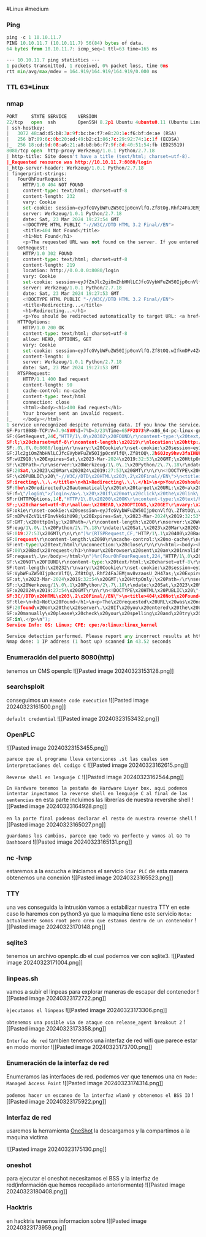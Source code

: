 #Linux  #medium
### Ping
```python
ping -c 1 10.10.11.7
PING 10.10.11.7 (10.10.11.7) 56(84) bytes of data.
64 bytes from 10.10.11.7: icmp_seq=1 ttl=63 time=165 ms

--- 10.10.11.7 ping statistics ---
1 packets transmitted, 1 received, 0% packet loss, time 0ms
rtt min/avg/max/mdev = 164.919/164.919/164.919/0.000 ms
```

### TTL 63=Linux
### nmap
```python
PORT     STATE SERVICE    VERSION
22/tcp   open  ssh        OpenSSH 8.2p1 Ubuntu 4ubuntu0.11 (Ubuntu Linux; protocol 2.0)
| ssh-hostkey: 
|   3072 48:ad:d5:b8:3a:9f:bc:be:f7:e8:20:1e:f6:bf:de:ae (RSA)
|   256 b7:89:6c:0b:20:ed:49:b2:c1:86:7c:29:92:74:1c:1f (ECDSA)
|_  256 18:cd:9d:08:a6:21:a8:b8:b6:f7:9f:8d:40:51:54:fb (ED25519)
8080/tcp open  http-proxy Werkzeug/1.0.1 Python/2.7.18
| http-title: Site doesn't have a title (text/html; charset=utf-8).
|_Requested resource was http://10.10.11.7:8080/login
|_http-server-header: Werkzeug/1.0.1 Python/2.7.18
| fingerprint-strings: 
|   FourOhFourRequest: 
|     HTTP/1.0 404 NOT FOUND
|     content-type: text/html; charset=utf-8
|     content-length: 232
|     vary: Cookie
|     set-cookie: session=eyJfcGVybWFuZW50Ijp0cnVlfQ.Zf8tOg.Rhf24FaJEMjmv8vzaosU_2H47as; Expires=Sat, 23-Mar-2024 19:32:54 GMT; HttpOnly; Path=/
|     server: Werkzeug/1.0.1 Python/2.7.18
|     date: Sat, 23 Mar 2024 19:27:54 GMT
|     <!DOCTYPE HTML PUBLIC "-//W3C//DTD HTML 3.2 Final//EN">
|     <title>404 Not Found</title>
|     <h1>Not Found</h1>
|     <p>The requested URL was not found on the server. If you entered the URL manually please check your spelling and try again.</p>
|   GetRequest: 
|     HTTP/1.0 302 FOUND
|     content-type: text/html; charset=utf-8
|     content-length: 219
|     location: http://0.0.0.0:8080/login
|     vary: Cookie
|     set-cookie: session=eyJfZnJlc2giOmZhbHNlLCJfcGVybWFuZW50Ijp0cnVlfQ.Zf8tOQ.2h60Jzy9hvv3faIHUPqWGwUZ9Q8; Expires=Sat, 23-Mar-2024 19:32:53 GMT; HttpOnly; Path=/
|     server: Werkzeug/1.0.1 Python/2.7.18
|     date: Sat, 23 Mar 2024 19:27:53 GMT
|     <!DOCTYPE HTML PUBLIC "-//W3C//DTD HTML 3.2 Final//EN">
|     <title>Redirecting...</title>
|     <h1>Redirecting...</h1>
|     <p>You should be redirected automatically to target URL: <a href="/login">/login</a>. If not click the link.
|   HTTPOptions: 
|     HTTP/1.0 200 OK
|     content-type: text/html; charset=utf-8
|     allow: HEAD, OPTIONS, GET
|     vary: Cookie
|     set-cookie: session=eyJfcGVybWFuZW50Ijp0cnVlfQ.Zf8tOQ.wIfkmDPv4ZcV1LtFInvNk6ihU98; Expires=Sat, 23-Mar-2024 19:32:53 GMT; HttpOnly; Path=/
|     content-length: 0
|     server: Werkzeug/1.0.1 Python/2.7.18
|     date: Sat, 23 Mar 2024 19:27:53 GMT
|   RTSPRequest: 
|     HTTP/1.1 400 Bad request
|     content-length: 90
|     cache-control: no-cache
|     content-type: text/html
|     connection: close
|     <html><body><h1>400 Bad request</h1>
|     Your browser sent an invalid request.
|_    </body></html>
1 service unrecognized despite returning data. If you know the service/version, please submit the following fingerprint at https://nmap.org/cgi-bin/submit.cgi?new-service :
SF-Port8080-TCP:V=7.94SVN%I=7%D=3/23%Time=65FF2D73%P=x86_64-pc-linux-gnu%r
SF:(GetRequest,24C,"HTTP/1\.0\x20302\x20FOUND\r\ncontent-type:\x20text/htm
SF:l;\x20charset=utf-8\r\ncontent-length:\x20219\r\nlocation:\x20http://0\
SF:.0\.0\.0:8080/login\r\nvary:\x20Cookie\r\nset-cookie:\x20session=eyJfZn
SF:Jlc2giOmZhbHNlLCJfcGVybWFuZW50Ijp0cnVlfQ\.Zf8tOQ\.2h60Jzy9hvv3faIHUPqWG
SF:wUZ9Q8;\x20Expires=Sat,\x2023-Mar-2024\x2019:32:53\x20GMT;\x20HttpOnly;
SF:\x20Path=/\r\nserver:\x20Werkzeug/1\.0\.1\x20Python/2\.7\.18\r\ndate:\x
SF:20Sat,\x2023\x20Mar\x202024\x2019:27:53\x20GMT\r\n\r\n<!DOCTYPE\x20HTML
SF:\x20PUBLIC\x20\"-//W3C//DTD\x20HTML\x203\.2\x20Final//EN\">\n<title>Red
SF:irecting\.\.\.</title>\n<h1>Redirecting\.\.\.</h1>\n<p>You\x20should\x2
SF:0be\x20redirected\x20automatically\x20to\x20target\x20URL:\x20<a\x20hre
SF:f=\"/login\">/login</a>\.\x20\x20If\x20not\x20click\x20the\x20link\.")%
SF:r(HTTPOptions,14E,"HTTP/1\.0\x20200\x20OK\r\ncontent-type:\x20text/html
SF:;\x20charset=utf-8\r\nallow:\x20HEAD,\x20OPTIONS,\x20GET\r\nvary:\x20Co
SF:okie\r\nset-cookie:\x20session=eyJfcGVybWFuZW50Ijp0cnVlfQ\.Zf8tOQ\.wIfk
SF:mDPv4ZcV1LtFInvNk6ihU98;\x20Expires=Sat,\x2023-Mar-2024\x2019:32:53\x20
SF:GMT;\x20HttpOnly;\x20Path=/\r\ncontent-length:\x200\r\nserver:\x20Werkz
SF:eug/1\.0\.1\x20Python/2\.7\.18\r\ndate:\x20Sat,\x2023\x20Mar\x202024\x2
SF:019:27:53\x20GMT\r\n\r\n")%r(RTSPRequest,CF,"HTTP/1\.1\x20400\x20Bad\x2
SF:0request\r\ncontent-length:\x2090\r\ncache-control:\x20no-cache\r\ncont
SF:ent-type:\x20text/html\r\nconnection:\x20close\r\n\r\n<html><body><h1>4
SF:00\x20Bad\x20request</h1>\nYour\x20browser\x20sent\x20an\x20invalid\x20
SF:request\.\n</body></html>\n")%r(FourOhFourRequest,224,"HTTP/1\.0\x20404
SF:\x20NOT\x20FOUND\r\ncontent-type:\x20text/html;\x20charset=utf-8\r\ncon
SF:tent-length:\x20232\r\nvary:\x20Cookie\r\nset-cookie:\x20session=eyJfcG
SF:VybWFuZW50Ijp0cnVlfQ\.Zf8tOg\.Rhf24FaJEMjmv8vzaosU_2H47as;\x20Expires=S
SF:at,\x2023-Mar-2024\x2019:32:54\x20GMT;\x20HttpOnly;\x20Path=/\r\nserver
SF::\x20Werkzeug/1\.0\.1\x20Python/2\.7\.18\r\ndate:\x20Sat,\x2023\x20Mar\
SF:x202024\x2019:27:54\x20GMT\r\n\r\n<!DOCTYPE\x20HTML\x20PUBLIC\x20\"-//W
SF:3C//DTD\x20HTML\x203\.2\x20Final//EN\">\n<title>404\x20Not\x20Found</ti
SF:tle>\n<h1>Not\x20Found</h1>\n<p>The\x20requested\x20URL\x20was\x20not\x
SF:20found\x20on\x20the\x20server\.\x20If\x20you\x20entered\x20the\x20URL\
SF:x20manually\x20please\x20check\x20your\x20spelling\x20and\x20try\x20aga
SF:in\.</p>\n");
Service Info: OS: Linux; CPE: cpe:/o:linux:linux_kernel

Service detection performed. Please report any incorrect results at https://nmap.org/submit/ .
Nmap done: 1 IP address (1 host up) scanned in 43.52 seconds
```

### Enumeración del puerto 8080(http)
tenemos un CMS openplc
![[Pasted image 20240323153128.png]]

### searchsploit
conseguimos un `Remote code execution`
![[Pasted image 20240323161500.png]]

`default credential`
![[Pasted image 20240323153432.png]]

### OpenPLC

![[Pasted image 20240323153455.png]]

`parece que el programa lleva extenciones .st las cuales son interpretaciones del codigo C`
![[Pasted image 20240323162615.png]]

`Reverse shell en lenguaje C`
![[Pasted image 20240323162544.png]]

`En Hardware tenemos la pestaña de Hardware Layer box. aqui podemos intentar inyectamos la reverse shell en lenguaje C al final de las sentencias`
en esta parte incluimos las librerías de nuestra revershe shell
![[Pasted image 20240323164928.png]]

`en la parte final podemos declarar el resto de nuestra reverse shell`
![[Pasted image 20240323165027.png]]

`guardamos los cambios, parece que todo va perfecto y vamos al Go To Dashboard` 
![[Pasted image 20240323165131.png]]

### nc -lvnp 
estaremos a la escucha e iniciamos el servicio `Star PLC` de esta manera obtenemos una conexión 
![[Pasted image 20240323165523.png]]

### TTY
una ves conseguida la intrusión vamos a estabilizar nuestra TTY en este caso lo haremos con python3 ya que la maquina tiene este servicio
`Nota: actualmente somos root pero creo que estamos dentro de un contenedor`
![[Pasted image 20240323170148.png]]

### sqlite3
tenemos un archivo openplc.db el cual podemos ver con sqlite3.
![[Pasted image 20240323171004.png]]

### linpeas.sh
vamos a subir el linpeas para explorar maneras de escapar del contenedor
![[Pasted image 20240323172722.png]]

`èjecutamos el linpeas`
![[Pasted image 20240323173306.png]]

`obtenemos una posible via de ataque con release_agent breakout 2`
![[Pasted image 20240323173358.png]]

`Interfaz de red`
tambien tenemos una interfaz de red wifi que parece estar en modo monitor
![[Pasted image 20240323173700.png]]

### Enumeración de la interfaz de red
Enumeramos las interfaces de red. podemos ver que tenemos una en `Mode: Managed Access Point`
![[Pasted image 20240323174314.png]]

`podemos hacer un escaneo de la interfaz wlan0 y obtenemos el BSS ID`
![[Pasted image 20240323175922.png]]
### Interfaz de red
usaremos la herramienta [OneShot](https://github.com/kimocoder/OneShot) la descargamos y la compartimos a la maquina victima 

![[Pasted image 20240323175130.png]]

### oneshot
para ejecutar el oneshot necesitamos el BSS y la interfaz de red(información que hemos recopilado anteriormente)
![[Pasted image 20240323180408.png]]




### Hacktris
en hacktris tenemos informacion sobre 
![[Pasted image 20240323173959.png]]